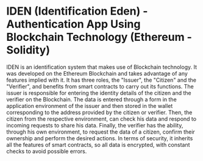 # IDEN (Identification Eden) - Authentication App Using Blockchain Technology (Ethereum - Solidity)
IDEN is an identification system that makes use of Blockchain technology. It was developed on the Ethereum Blockchain and takes advantage of any features implied with it. It has three roles, the "Issuer", the "Citizen" and the "Verifier", and benefits from smart contracts to carry out its functions. The issuer is responsible for entering the identity details of the citizen and the verifier on the Blockchain. The data is entered through a form in the application environment of the issuer and then stored in the wallet corresponding to the address provided by the citizen or verifier. Then, the citizen from the respective environment, can check his data and respond to incoming requests to share his data. Finally, the verifier has the ability, through his own environment, to request the data of a citizen, confirm their ownership and perform the desired actions. In terms of security, it inherits all the features of smart contracts, so all data is encrypted, with constant checks to avoid possible errors.
